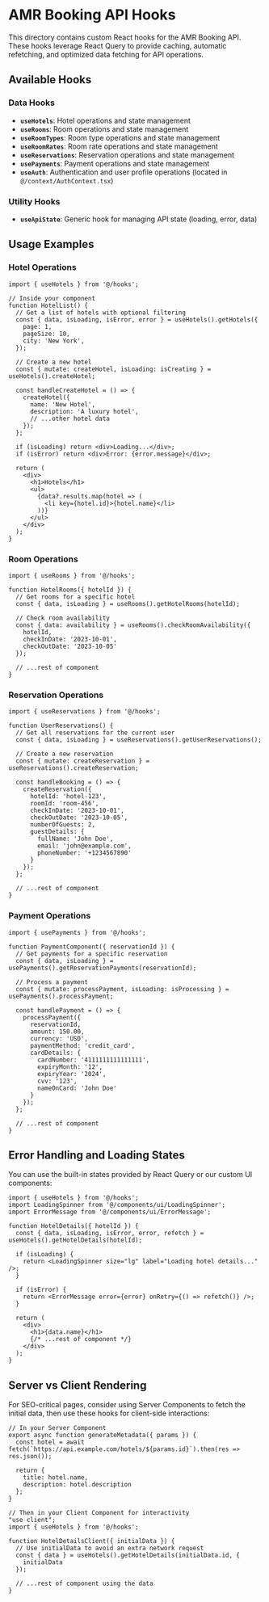 # AMR Booking API Hooks

This directory contains custom React hooks for the AMR Booking API. These hooks leverage React Query to provide caching, automatic refetching, and optimized data fetching for API operations.

## Available Hooks

### Data Hooks

- **`useHotels`**: Hotel operations and state management
- **`useRooms`**: Room operations and state management
- **`useRoomTypes`**: Room type operations and state management
- **`useRoomRates`**: Room rate operations and state management
- **`useReservations`**: Reservation operations and state management
- **`usePayments`**: Payment operations and state management
- **`useAuth`**: Authentication and user profile operations (located in `@/context/AuthContext.tsx`)

### Utility Hooks

- **`useApiState`**: Generic hook for managing API state (loading, error, data)

## Usage Examples

### Hotel Operations

```tsx
import { useHotels } from '@/hooks';

// Inside your component
function HotelList() {
  // Get a list of hotels with optional filtering
  const { data, isLoading, isError, error } = useHotels().getHotels({
    page: 1,
    pageSize: 10,
    city: 'New York',
  });

  // Create a new hotel
  const { mutate: createHotel, isLoading: isCreating } = useHotels().createHotel;
  
  const handleCreateHotel = () => {
    createHotel({
      name: 'New Hotel',
      description: 'A luxury hotel',
      // ...other hotel data
    });
  };

  if (isLoading) return <div>Loading...</div>;
  if (isError) return <div>Error: {error.message}</div>;
  
  return (
    <div>
      <h1>Hotels</h1>
      <ul>
        {data?.results.map(hotel => (
          <li key={hotel.id}>{hotel.name}</li>
        ))}
      </ul>
    </div>
  );
}
```

### Room Operations

```tsx
import { useRooms } from '@/hooks';

function HotelRooms({ hotelId }) {
  // Get rooms for a specific hotel
  const { data, isLoading } = useRooms().getHotelRooms(hotelId);
  
  // Check room availability
  const { data: availability } = useRooms().checkRoomAvailability({
    hotelId,
    checkInDate: '2023-10-01',
    checkOutDate: '2023-10-05'
  });
  
  // ...rest of component
}
```

### Reservation Operations

```tsx
import { useReservations } from '@/hooks';

function UserReservations() {
  // Get all reservations for the current user
  const { data, isLoading } = useReservations().getUserReservations();
  
  // Create a new reservation
  const { mutate: createReservation } = useReservations().createReservation;
  
  const handleBooking = () => {
    createReservation({
      hotelId: 'hotel-123',
      roomId: 'room-456',
      checkInDate: '2023-10-01',
      checkOutDate: '2023-10-05',
      numberOfGuests: 2,
      guestDetails: {
        fullName: 'John Doe',
        email: 'john@example.com',
        phoneNumber: '+1234567890'
      }
    });
  };
  
  // ...rest of component
}
```

### Payment Operations

```tsx
import { usePayments } from '@/hooks';

function PaymentComponent({ reservationId }) {
  // Get payments for a specific reservation
  const { data, isLoading } = usePayments().getReservationPayments(reservationId);
  
  // Process a payment
  const { mutate: processPayment, isLoading: isProcessing } = usePayments().processPayment;
  
  const handlePayment = () => {
    processPayment({
      reservationId,
      amount: 150.00,
      currency: 'USD',
      paymentMethod: 'credit_card',
      cardDetails: {
        cardNumber: '4111111111111111',
        expiryMonth: '12',
        expiryYear: '2024',
        cvv: '123',
        nameOnCard: 'John Doe'
      }
    });
  };
  
  // ...rest of component
}
```

## Error Handling and Loading States

You can use the built-in states provided by React Query or our custom UI components:

```tsx
import { useHotels } from '@/hooks';
import LoadingSpinner from '@/components/ui/LoadingSpinner';
import ErrorMessage from '@/components/ui/ErrorMessage';

function HotelDetails({ hotelId }) {
  const { data, isLoading, isError, error, refetch } = useHotels().getHotelDetails(hotelId);

  if (isLoading) {
    return <LoadingSpinner size="lg" label="Loading hotel details..." />;
  }

  if (isError) {
    return <ErrorMessage error={error} onRetry={() => refetch()} />;
  }

  return (
    <div>
      <h1>{data.name}</h1>
      {/* ...rest of component */}
    </div>
  );
}
```

## Server vs Client Rendering

For SEO-critical pages, consider using Server Components to fetch the initial data, then use these hooks for client-side interactions:

```tsx
// In your Server Component
export async function generateMetadata({ params }) {
  const hotel = await fetch(`https://api.example.com/hotels/${params.id}`).then(res => res.json());
  
  return {
    title: hotel.name,
    description: hotel.description
  };
}

// Then in your Client Component for interactivity
"use client";
import { useHotels } from '@/hooks';

function HotelDetailsClient({ initialData }) {
  // Use initialData to avoid an extra network request
  const { data } = useHotels().getHotelDetails(initialData.id, {
    initialData
  });
  
  // ...rest of component using the data
}
``` 